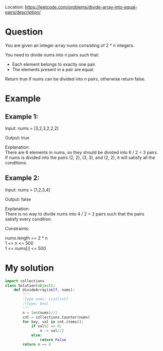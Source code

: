 Location: https://leetcode.com/problems/divide-array-into-equal-pairs/description/
# Question
You are given an integer array nums consisting of 2 * n integers.

You need to divide nums into n pairs such that:

- Each element belongs to exactly one pair.
- The elements present in a pair are equal.

Return true if nums can be divided into n pairs, otherwise return false.
 
# Example

## Example 1:

Input: nums = [3,2,3,2,2,2]

Output: true

Explanation:\
There are 6 elements in nums, so they should be divided into 6 / 2 = 3 pairs.\
If nums is divided into the pairs (2, 2), (3, 3), and (2, 2), it will satisfy all the conditions.

## Example 2:

Input: nums = [1,2,3,4]

Output: false

Explanation:\
There is no way to divide nums into 4 / 2 = 2 pairs such that the pairs satisfy every condition.

Constraints:

nums.length == 2 * n\
1 <= n <= 500\
1 <= nums[i] <= 500
 

# My solution 
```python
import collections
class Solution(object):
    def divideArray(self, nums):
        """
        :type nums: List[int]
        :rtype: bool
        """
        n = len(nums)//2
        cnt = collections.Counter(nums)
        for key, val in cnt.items():
            if val%2 == 0:
                n -= val//2
            else:
                return False
        return n == 0

```
